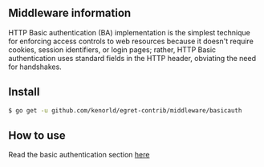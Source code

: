 ## Middleware information

HTTP Basic authentication (BA) implementation is the simplest technique for enforcing access controls to web resources because it doesn't require cookies, session identifiers, or login pages; rather, HTTP Basic authentication uses standard fields in the HTTP header, obviating the need for handshakes.

## Install

```sh
$ go get -u github.com/kenorld/egret-contrib/middleware/basicauth
```

## How to use

Read the basic authentication section [here](https://kataras.gitbooks.io/egret/content/basic-authentication.html)
